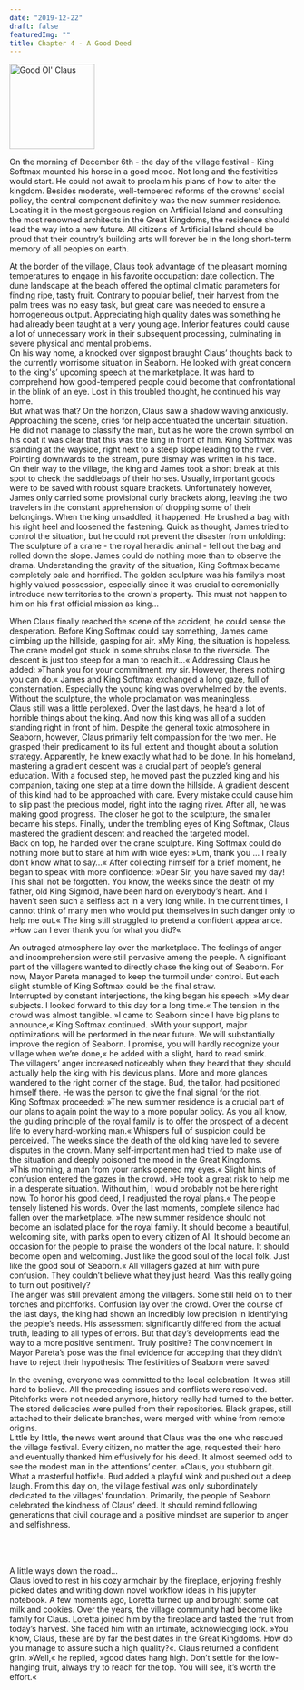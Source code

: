 ```yaml
---
date: "2019-12-22"
draft: false
featuredImg: ""
title: Chapter 4 - A Good Deed
---
```


<img src="/img/Santa Claus_small.png" alt="Good Ol' Claus" style="height:150px"/>

On the morning of December 6th - the day of the village festival - King Softmax mounted his horse in a good mood. Not long and the festivities would start. He could not await to proclaim his plans of how to alter the kingdom. Besides moderate, well-tempered reforms of the crowns’ social policy, the central component definitely was the new summer residence. Locating it in the most gorgeous region on Artificial Island and consulting the most renowned architects in the Great Kingdoms, the residence should lead the way into a new future. All citizens of Artificial Island should be proud that their country’s building arts will forever be in the long short-term memory of all peoples on earth.

At the border of the village, Claus took advantage of the pleasant morning temperatures to engage in his favorite occupation: date collection. The dune landscape at the beach offered the optimal climatic parameters for finding ripe, tasty fruit. Contrary to popular belief, their harvest from the palm trees was no easy task, but great care was needed to ensure a homogeneous output. Appreciating high quality dates was something he had already been taught at a very young age. Inferior features could cause a lot of unnecessary work in their subsequent processing, culminating in severe physical and mental problems.  
On his way home, a knocked over signpost braught Claus’ thoughts back to the currently worrisome situation in Seaborn. He looked with great concern to the king's’ upcoming speech at the marketplace. It was hard to comprehend how good-tempered people could become that confrontational in the blink of an eye. Lost in this troubled thought, he continued his way home.  
But what was that? On the horizon, Claus saw a shadow waving anxiously. Approaching the scene, cries for help accentuated the uncertain situation. He did not manage to classify the man, but as he wore the crown symbol on his coat it was clear that this was the king in front of him. King Softmax was standing at the wayside, right next to a steep slope leading to the river. Pointing downwards to the stream, pure dismay was written in his face.  
On their way to the village, the king and James took a short break at this spot to check the saddlebags of their horses. Usually, important goods were to be saved with robust square brackets. Unfortunately however, James only carried some provisional curly brackets along, leaving the two travelers in the constant apprehension of dropping some of their belongings. When the king unsaddled, it happened: He brushed a bag with his right heel and loosened the fastening. Quick as thought, James tried to control the situation, but he could not prevent the disaster from unfolding: The sculpture of a crane - the royal heraldic animal - fell out the bag and rolled down the slope. James could do nothing more than to observe the drama. Understanding the gravity of the situation, King Softmax became completely pale and horrified. The golden sculpture was his family’s most highly valued possession, especially since it was crucial to ceremonially introduce new territories to the crown's property. This must not happen to him on his first official mission as king...

When Claus finally reached the scene of the accident, he could sense the desperation. Before King Softmax could say something, James came climbing up the hillside, gasping for air. »My King, the situation is hopeless. The crane model got stuck in some shrubs close to the riverside. The descent is just too steep for a man to reach it…« Addressing Claus he added: »Thank you for your commitment, my sir. However, there’s nothing you can do.« James and King Softmax exchanged a long gaze, full of consternation. Especially the young king was overwhelmed by the events. Without the sculpture, the whole proclamation was meaningless.  
Claus still was a little perplexed. Over the last days, he heard a lot of horrible things about the king. And now this king was all of a sudden standing right in front of him. Despite the general toxic atmosphere in Seaborn, however, Claus primarily felt compassion for the two men. He grasped their predicament to its full extent and thought about a solution strategy. Apparently, he knew exactly what had to be done. In his homeland, mastering a gradient descent was a crucial part of people’s general education. With a focused step, he moved past the puzzled king and his companion, taking one step at a time down the hillside. A gradient descent of this kind had to be approached with care. Every mistake could cause him to slip past the precious model, right into the raging river. After all, he was making good progress. The closer he got to the sculpture, the smaller became his steps. Finally, under the trembling eyes of King Softmax, Claus mastered the gradient descent and reached the targeted model.  
Back on top, he handed over the crane sculpture. King Softmax could do nothing more but to stare at him with wide eyes: »Um, thank you … I really don’t know what to say…« After collecting himself for a brief moment, he began to speak with more confidence: »Dear Sir, you have saved my day! This shall not be forgotten. You know, the weeks since the death of my father, old King Sigmoid, have been hard on everybody’s heart. And I haven’t seen such a selfless act in a very long while. In the current times, I cannot think of many men who would put themselves in such danger only to help me out.« The king still struggled to pretend a confident appearance. »How can I ever thank you for what you did?«

An outraged atmosphere lay over the marketplace. The feelings of anger and incomprehension were still pervasive among the people. A significant part of the villagers wanted to directly chase the king out of Seaborn. For now, Mayor Pareta managed to keep the turmoil under control. But each slight stumble of King Softmax could be the final straw.  
Interrupted by constant interjections, the king began his speech: »My dear subjects. I looked forward to this day for a long time.« The tension in the crowd was almost tangible. »I came to Seaborn since I have big plans to announce,« King Softmax continued. »With your support, major optimizations will be performed in the near future. We will substantially improve the region of Seaborn. I promise, you will hardly recognize your village when we’re done,« he added with a slight, hard to read smirk.  
The villagers’ anger increased noticeably when they heard that they should actually help the king with his devious plans. More and more glances wandered to the right corner of the stage. Bud, the tailor, had positioned himself there. He was the person to give the final signal for the riot.  
King Softmax proceeded: »The new summer residence is a crucial part of our plans to again point the way to a more popular policy. As you all know, the guiding principle of the royal family is to offer the prospect of a decent life to every hard-working man.« Whispers full of suspicion could be perceived. The weeks since the death of the old king have led to severe disputes in the crown. Many self-important men had tried to make use of the situation and deeply poisoned the mood in the Great Kingdoms.  
»This morning, a man from your ranks opened my eyes.« Slight hints of confusion entered the gazes in the crowd. »He took a great risk to help me in a desperate situation. Without him, I would probably not be here right now. To honor his good deed, I readjusted the royal plans.« The people tensely listened his words. Over the last moments, complete silence had fallen over the marketplace. »The new summer residence should not become an isolated place for the royal family. It should become a beautiful, welcoming site, with parks open to every citizen of AI. It should become an occasion for the people to praise the wonders of the local nature. It should become open and welcoming. Just like the good soul of the local folk. Just like the good soul of Seaborn.« All villagers gazed at him with pure confusion. They couldn’t believe what they just heard. Was this really going to turn out positively?  
The anger was still prevalent among the villagers. Some still held on to their torches and pitchforks. Confusion lay over the crowd. Over the course of the last days, the king had shown an incredibly low precision in identifying the people’s needs. His assessment significantly differed from the actual truth, leading to all types of errors. But that day’s developments lead the way to a more positive sentiment. Truly positive? The convincement in Mayor Pareta’s pose was the final evidence for accepting that they didn’t have to reject their hypothesis: The festivities of Seaborn were saved!

In the evening, everyone was committed to the local celebration. It was still hard to believe. All the preceding issues and conflicts were resolved. Pitchforks were not needed anymore, history really had turned to the better. The stored delicacies were pulled from their repositories. Black grapes, still attached to their delicate branches, were merged with whine from remote origins.  
Little by little, the news went around that Claus was the one who rescued the village festival. Every citizen, no matter the age, requested their hero and eventually thanked him effusively for his deed. It almost seemed odd to see the modest man in the attentions’ center. »Claus, you stubborn git. What a masterful hotfix!«. Bud added a playful wink and pushed out a deep laugh. From this day on, the village festival was only subordinately dedicated to the villages’ foundation. Primarily, the people of Seaborn celebrated the kindness of Claus’ deed. It should remind following generations that civil courage and a positive mindset are superior to anger and selfishness.

<br/><br/><br/>
A little ways down the road...  
Claus loved to rest in his cozy armchair by the fireplace, enjoying freshly picked dates and writing down novel workflow ideas in his jupyter notebook. A few moments ago, Loretta turned up and brought some oat milk and cookies. Over the years, the village community had become like family for Claus. Loretta joined him by the fireplace and tasted the fruit from today’s harvest. She faced him with an intimate, acknowledging look. »You know, Claus, these are by far the best dates in the Great Kingdoms. How do you manage to assure such a high quality?«. Claus returned a confident grin. »Well,« he replied, »good dates hang high. Don’t settle for the low-hanging fruit, always try to reach for the top. You will see, it’s worth the effort.«
